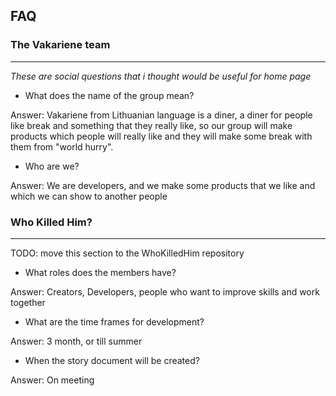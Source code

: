 ## FAQ

### The Vakariene team

<hr />

*These are social questions that i thought would be useful for home page* 

- What does the name of the group mean?

Answer: Vakariene from Lithuanian language is a diner, a diner for people like break and something that they really like, so our group will make products which people will really like and they will make some break with them from "world hurry".

- Who are we?

Answer: We are developers, and we make some products that we like and which we can show to another people

### Who Killed Him?

<hr />

TODO: move this section to the WhoKilledHim repository

- What roles does the members have?

Answer: Creators, Developers, people who want to improve skills and work together

- What are the time frames for development?

Answer: 3 month, or till summer

- When the story document will be created?

Answer: On meeting
